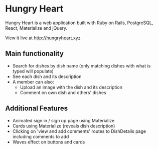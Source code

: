 # Hungry Heart

Hungry Heart is a web application built with Ruby on Rails, PostgreSQL, React, Materialize and jQuery.

View it live at http://hungryheart.xyz

## Main functionality

* Search for dishes by dish name (only matching dishes with what is typed will populate)
* See each dish and its description
* A member can also:
  * Upload an image with the dish and its description
  * Comment on own dish and others' dishes

## Additional Features

* Animated sign in / sign up page using Materialize
* Cards using Materialize (reveals dish description)
* Clicking on 'view and add comments' routes to DishDetails page including comments to add
* Waves effect on buttons and cards
